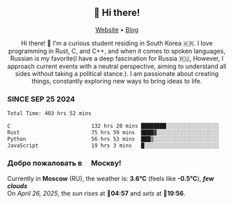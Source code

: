 <h2 align="center">👋 Hi there!</h2>
<p align="center">
  <a href="https://urdekcah.ru">Website</a> •
  <a href="https://urdekcah.blog">Blog</a>
</p>

<p align="center">
  Hi there! 👋 I'm a curious student residing in South Korea 🇰🇷. I love programming in Rust, C, and C++, and when it comes to spoken languages, Russian is my favorite(I have a deep fascination for Russia 🇷🇺, However, I approach current events with a neutral perspective, aiming to understand all sides without taking a political stance.). I am passionate about creating things, constantly exploring new ways to bring ideas to life.
</p>

### SINCE SEP 25 2024
<!--START_SECTION:waka-->
<!--LAST_WAKA_UPDATE:2025-04-25 18:09:14-->
```txt
Total Time: 403 hrs 52 mins

C                          132 hrs 20 mins ████████░░░░░░░░░░░░░░░░░   31.87 %
Rust                       75 hrs 59 mins  ████▓░░░░░░░░░░░░░░░░░░░░   18.30 %
Python                     56 hrs 53 mins  ███▒░░░░░░░░░░░░░░░░░░░░░   13.70 %
JavaScript                 19 hrs 3 mins   █░░░░░░░░░░░░░░░░░░░░░░░░   04.59 %
```
<!--END_SECTION:waka-->

<h3>Добро пожаловать в <img src="https://cdn-icons-png.flaticon.com/512/197/197408.png" width="13"/> Москву!</h3>

<!--START_SECTION:weather:moscow-->
<!--LAST_WEATHER_UPDATE:2025-04-26 00:28:12-->
Currently in **Moscow** (RU), the weather is: **3.6°C** (feels like **-0.5°C**), ***few clouds***<br/>
On *April 26, 2025*, the *sun rises* at 🌅**04:57** and *sets* at 🌇**19:56**.
<!--END_SECTION:weather-->
